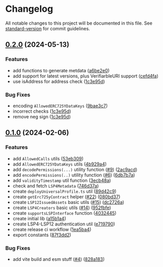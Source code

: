 # Changelog

All notable changes to this project will be documented in this file. See [standard-version](https://github.com/conventional-changelog/standard-version) for commit guidelines.

## [0.2.0](https://github.com/lukso-network/lsp-utils/compare/v0.1.0...v0.2.0) (2024-05-13)

### Features

-   add functions to generate metdata ([a6be2e0](https://github.com/lukso-network/lsp-utils/commit/a6be2e0453cf28ded5c570b5c476bbad9d8e67b6))
-   add support for latest versions, plus VerifiarbleURI support ([cefd4fa](https://github.com/lukso-network/lsp-utils/commit/cefd4fa54fb17f94334306222a9421c57e0ab297))
-   use isAddress for address check ([1c3e95d](https://github.com/lukso-network/lsp-utils/commit/1c3e95d082094bcd53f0e7b331edd142c508b7dd))

### Bug Fixes

-   encoding `AllowedERC725YDataKeys` ([9bae3c7](https://github.com/lukso-network/lsp-utils/commit/9bae3c7f6525154fef43d835326188e7628a77e7))
-   incorrect checks ([1c3e95d](https://github.com/lukso-network/lsp-utils/commit/1c3e95d082094bcd53f0e7b331edd142c508b7dd))
-   remove neg sign ([1c3e95d](https://github.com/lukso-network/lsp-utils/commit/1c3e95d082094bcd53f0e7b331edd142c508b7dd))

## [0.1.0](https://github.com/lukso-network/lsp-utils/compare/lsp-utils-v0.0.2...lsp-utils-v0.1.0) (2024-02-06)

### Features

-   add `AllowedCalls` utils ([53eb309](https://github.com/lukso-network/lsp-utils/commit/53eb309538477251b8751cbecebd4bf96a71f784))
-   add `AllowedERC725YDataKeys` utils ([4b929a4](https://github.com/lukso-network/lsp-utils/commit/4b929a497ca05a3803deadbcedce788b9834be08))
-   add `decodePermissions(...)` utility function ([#9](https://github.com/lukso-network/lsp-utils/issues/9)) ([2ac9acd](https://github.com/lukso-network/lsp-utils/commit/2ac9acd2607bf0950541db589d8eeeed55c0ef58))
-   add `encodePermissions(..)` utility function ([#6](https://github.com/lukso-network/lsp-utils/issues/6)) ([6db7b7a](https://github.com/lukso-network/lsp-utils/commit/6db7b7a0583c082a7cfc2405991ac9e06eea2b84))
-   add `validityTimestamp` util function ([3ecb48a](https://github.com/lukso-network/lsp-utils/commit/3ecb48aa8202a5f41cbab8d3cd1d70f53065aab2))
-   check and fetch `LSP4Metadata` ([746d37a](https://github.com/lukso-network/lsp-utils/commit/746d37a42797cdcdb0c9c162575362e8dc7a8e5e))
-   create `deployUniversalProfile.ts` util ([89d42c9](https://github.com/lukso-network/lsp-utils/commit/89d42c9b333241c2beef9249c5c9369dc64778fc))
-   create `getErc725yContract` helper ([#22](https://github.com/lukso-network/lsp-utils/issues/22)) ([080bd37](https://github.com/lukso-network/lsp-utils/commit/080bd3770ac9a5f25739649479c26e0953e7c2e7))
-   create `LSP12IssuedAssets` basic utils ([#15](https://github.com/lukso-network/lsp-utils/issues/15)) ([dc2726a](https://github.com/lukso-network/lsp-utils/commit/dc2726a4a64a6078e837c07c06d72f7f7266067c))
-   create `LSP4Creators` basic utils ([#14](https://github.com/lukso-network/lsp-utils/issues/14)) ([952fbfe](https://github.com/lukso-network/lsp-utils/commit/952fbfe301d111013fcc640839aca522ab51d231))
-   create `supportsLSPInterface` function ([4032445](https://github.com/lukso-network/lsp-utils/commit/40324450ddd592db285ed0b256362e7f24847a75))
-   create initial lib ([a15b1a4](https://github.com/lukso-network/lsp-utils/commit/a15b1a4ebff3c53dc18c85fecceb3ff35e918309))
-   create LSP4-LSP12 authentication util ([e719790](https://github.com/lukso-network/lsp-utils/commit/e7197900aa45f579e82c5ba7d90e8359474e532e))
-   create release ci workflow ([1ea5ba4](https://github.com/lukso-network/lsp-utils/commit/1ea5ba4b74850135bd5861112d88bc08e9094a1f))
-   export constants ([87f3dd2](https://github.com/lukso-network/lsp-utils/commit/87f3dd2e9357a4bfb98a7351db94013b9b12afd4))

### Bug Fixes

-   add vite build and esm stuff ([#4](https://github.com/lukso-network/lsp-utils/issues/4)) ([828a183](https://github.com/lukso-network/lsp-utils/commit/828a1830a69d12ab06fb9d8093884537135723c5))
